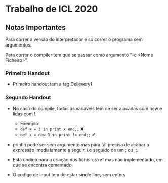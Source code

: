 # Trabalho de ICL 2020

## Notas Importantes

Para correr a versão do interpretador é só correr o programa sem argumentos.

Para correr o compiler tem que se passar como argumento "-c \<Nome Ficheiro\>".

### Primeiro Handout

- Primeiro handout tem a tag Delievery1

### Segundo Handout

- No caso do compile, todas as variaveis têm de ser alocadas com new e lidas com !.

  - Exemplo:
  - `def x = 3 in print x end;;` ❌
  - `def x = new 3 in print !x end;;` ✔

- println pode ser sem argumento mas para tal precisa de acabar a expressão imediatamente a seguir, i.e seguido de um ; ou ;;.

- Está código para a criação dos ficheiros ref mas não implementado, em que se encontra comentado

- O codigo de input tem de estar single line, sem enters
